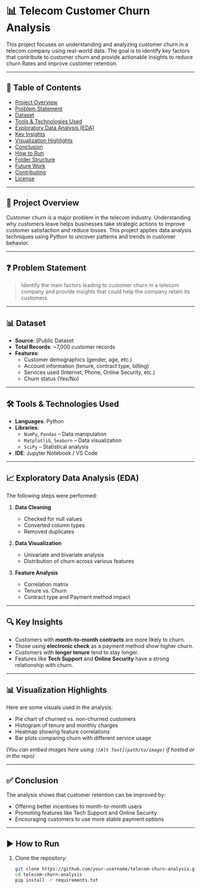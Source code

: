 # 📊 Telecom Customer Churn Analysis

This project focuses on understanding and analyzing customer churn in a telecom company using real-world data. The goal is to identify key factors that contribute to customer churn and provide actionable insights to reduce churn Rates and improve customer retention.

---

## 📁 Table of Contents

- [Project Overview](#project-overview)
- [Problem Statement](#problem-statement)
- [Dataset](#dataset)
- [Tools & Technologies Used](#tools--technologies-used)
- [Exploratory Data Analysis (EDA)](#exploratory-data-analysis-eda)
- [Key Insights](#key-insights)
- [Visualization Highlights](#visualization-highlights)
- [Conclusion](#conclusion)
- [How to Run](#how-to-run)
- [Folder Structure](#folder-structure)
- [Future Work](#future-work)
- [Contributing](#contributing)
- [License](#license)

---

## 📌 Project Overview

Customer churn is a major problem in the telecom industry. Understanding why customers leave helps businesses take strategic actions to improve customer satisfaction and reduce losses. This project applies data analysis techniques using Python to uncover patterns and trends in customer behavior.

---

## ❓ Problem Statement

> Identify the main factors leading to customer churn in a telecom company and provide insights that could help the company retain its customers.

---

## 📊 Dataset

- **Source**: [Public Dataset
- **Total Records**: ~7,000 customer records
- **Features**:
  - Customer demographics (gender, age, etc.)
  - Account information (tenure, contract type, billing)
  - Services used (Internet, Phone, Online Security, etc.)
  - Churn status (Yes/No)

---

## 🛠️ Tools & Technologies Used

- **Languages**: Python
- **Libraries**:
  - `NumPy`, `Pandas` – Data manipulation
  - `Matplotlib`, `Seaborn` – Data visualization
  - `SciPy` – Statistical analysis
- **IDE**: Jupyter Notebook / VS Code

---

## 📈 Exploratory Data Analysis (EDA)

The following steps were performed:

1. **Data Cleaning**
   - Checked for null values
   - Converted column types
   - Removed duplicates

2. **Data Visualization**
   - Univariate and bivariate analysis
   - Distribution of churn across various features

3. **Feature Analysis**
   - Correlation matrix
   - Tenure vs. Churn
   - Contract type and Payment method impact

---

## 🔍 Key Insights

- Customers with **month-to-month contracts** are more likely to churn.
- Those using **electronic check** as a payment method show higher churn.
- Customers with **longer tenure** tend to stay longer.
- Features like **Tech Support** and **Online Security** have a strong relationship with churn.

---

## 📊 Visualization Highlights

Here are some visuals used in the analysis:

- Pie chart of churned vs. non-churned customers
- Histogram of tenure and monthly charges
- Heatmap showing feature correlations
- Bar plots comparing churn with different service usage

*(You can embed images here using `![Alt Text](path/to/image)` if hosted or in the repo)*

---

## ✅ Conclusion

The analysis shows that customer retention can be improved by:
- Offering better incentives to month-to-month users
- Promoting features like Tech Support and Online Security
- Encouraging customers to use more stable payment options

---

## ▶️ How to Run

1. Clone the repository:
   ```bash
   git clone https://github.com/your-username/telecom-churn-analysis.git
   cd telecom-churn-analysis
   pip install -r requirements.txt
 

